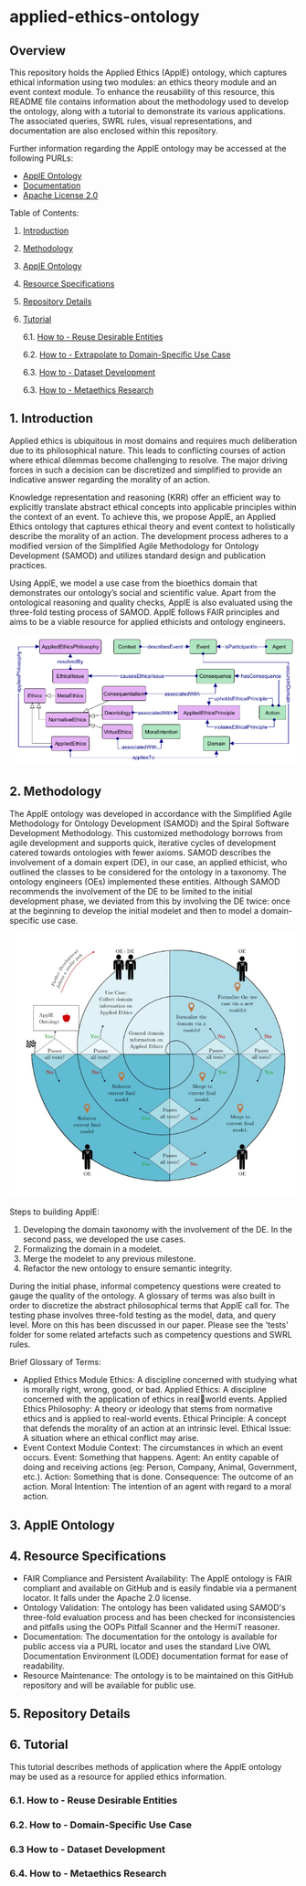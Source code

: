 # applied-ethics-ontology
## Overview

This repository holds the Applied Ethics (ApplE) ontology, which captures ethical information using two modules: an ethics theory module and an event context module. To enhance the reusability of this resource, this README file contains information about the methodology used to develop the ontology, along with a tutorial to demonstrate its various applications. The associated queries, SWRL rules, visual representations, and documentation are also enclosed within this repository.  

Further information regarding the ApplE ontology may be accessed at the following PURLs:
- [ApplE Ontology](https://purl.org/appliedethicsontology)
- [Documentation](https://purl.org/appliedethicsontology/documentation)
- [Apache License 2.0](https://www.apache.org/licenses/LICENSE-2.0)

Table of Contents:
1. [Introduction](#intro)
2. [Methodology](#method)
3. [ApplE Ontology](#onto)
4. [Resource Specifications](#resourcespec)
5. [Repository Details](#repo)
6. [Tutorial](#tut)
   
   6.1. [How to - Reuse Desirable Entities](#a)

   6.2. [How to - Extrapolate to Domain-Specific Use Case](#b)

   6.3. [How to - Dataset Development](#c)

   6.3. [How to - Metaethics Research](#d)

<a name="intro"></a>
## 1. Introduction

Applied ethics is ubiquitous in most domains and requires much deliberation due to its philosophical nature. This leads to conflicting courses of action where ethical dilemmas become challenging to resolve. The major driving forces in such a decision can be discretized and simplified to provide an indicative answer regarding the morality of an action. 

Knowledge representation and reasoning (KRR) offer an efficient way to explicitly translate abstract ethical concepts into applicable principles within the context of an event. To achieve this, we propose ApplE, an Applied Ethics ontology that captures ethical theory and event context to holistically describe the morality of an action. The development process adheres to a modified version of the Simplified Agile Methodology for Ontology Development (SAMOD) and utilizes standard design and publication practices. 

Using ApplE, we model a use case from the bioethics domain that demonstrates our ontology’s social and scientific value. Apart from the ontological reasoning and quality checks, ApplE is also evaluated using the three-fold testing process of SAMOD. ApplE follows FAIR principles and aims to be a viable resource for applied ethicists and ontology engineers.

![alt text](https://github.com/kracr/applied-ethics-ontology/blob/main/images/upper%20level%20ontology.png?raw=true)

<a name="method"></a>
## 2. Methodology

The ApplE ontology was developed in accordance with the Simplified Agile Methodology for Ontology Development (SAMOD) and the Spiral Software Development Methodology. This customized methodology borrows from agile development and supports quick, iterative cycles of development catered towards ontologies with fewer axioms. SAMOD describes the involvement of a domain expert (DE), in our case, an applied ethicist, who outlined the classes to be considered for the ontology in a taxonomy. The ontology engineers (OEs) implemented these entities. Although SAMOD recommends the involvement of the DE to be limited to the initial development phase, we deviated from this by involving the DE twice: once at the beginning to develop the initial modelet and then to model a domain-specific use case.

![alt text](https://github.com/kracr/applied-ethics-ontology/blob/main/images/methodology.jpg?raw=true)

Steps to building ApplE:
1. Developing the domain taxonomy with the involvement of the DE. In the second pass, we developed the use cases.
2. Formalizing the domain in a modelet.
3. Merge the modelet to any previous milestone.
4. Refactor the new ontology to ensure semantic integrity.

During the initial phase, informal competency questions were created to gauge the quality of the ontology. A glossary of terms was also built in order to discretize the abstract philosophical terms that ApplE call for. The testing phase involves three-fold testing as the model, data, and query level. More on this has been discussed in our paper. Please see the 'tests' folder for some related artefacts such as competency questions and SWRL rules.

Brief Glossary of Terms:

- Applied Ethics Module
   Ethics: A discipline concerned with studying what is morally right, wrong, good, or bad.
   Applied Ethics: A discipline concerned with the application of ethics in realworld events.
   Applied Ethics Philosophy: A theory or ideology that stems from normative ethics and is applied to real-world events.
   Ethical Principle: A concept that defends the morality of an action at an intrinsic level.
   Ethical Issue: A situation where an ethical conflict may arise.
- Event Context Module
   Context: The circumstances in which an event occurs.
   Event: Something that happens.
   Agent: An entity capable of doing and receiving actions (eg: Person, Company, Animal, Government, etc.).
   Action: Something that is done.
   Consequence: The outcome of an action.
   Moral Intention: The intention of an agent with regard to a moral action.

<a name="onto"></a>
## 3. ApplE Ontology



<a name="resourcespec"></a>
## 4. Resource Specifications

- FAIR Compliance and Persistent Availability: The ApplE ontology is FAIR compliant and available on GitHub and is easily findable via a permanent locator. It falls under the Apache 2.0 license. 
- Ontology Validation: The ontology has been validated using SAMOD's three-fold evaluation process and has been checked for inconsistencies and pitfalls using the OOPs Pitfall Scanner and the HermiT reasoner.
- Documentation: The documentation for the ontology is available for public access via a PURL locator and uses the standard Live OWL Documentation Environment (LODE) documentation format for ease of readability.
- Resource Maintenance: The ontology is to be maintained on this GitHub repository and will be available for public use.

<a name="repo"></a>
## 5. Repository Details

<a name="tut"></a>
## 6. Tutorial
This tutorial describes methods of application where the ApplE ontology may be used as a resource for applied ethics information. 
<a name="a"></a>
###  6.1. How to - Reuse Desirable Entities

<a name="b"></a>
###  6.2. How to - Domain-Specific Use Case

<a name="c"></a>
###  6.3 How to - Dataset Development

<a name="d"></a>
###  6.4. How to - Metaethics Research
